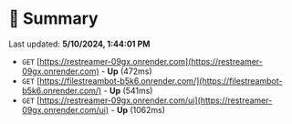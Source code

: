 # 📖 Summary
Last updated: **5/10/2024, 1:44:01 PM**

- `GET` [https://restreamer-09gx.onrender.com](https://restreamer-09gx.onrender.com) - **Up** (472ms)
- `GET` [https://filestreambot-b5k6.onrender.com/](https://filestreambot-b5k6.onrender.com/) - **Up** (541ms)
- `GET` [https://restreamer-09gx.onrender.com/ui](https://restreamer-09gx.onrender.com/ui) - **Up** (1062ms)
